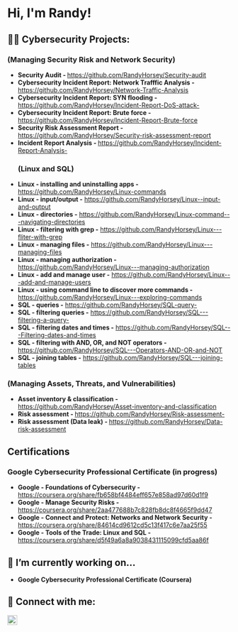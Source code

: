 <h1>Hi, I'm Randy!</h1>

<h2>👨‍💻 Cybersecurity Projects:</h2>
       <h3>(Managing Security Risk and Network Security)</h3>

- <b>Security Audit - </b> https://github.com/RandyHorsey/Security-audit
 - <b>Cybersecurity Incident Report: Network Trafffic Analysis - </b> https://github.com/RandyHorsey/Network-Traffic-Analysis
  - <b>Cybersecurity Incident Report: SYN flooding - </b> https://github.com/RandyHorsey/Incident-Report-DoS-attack-
  - <b>Cybersecurity Incident Report: Brute force - </b> https://github.com/RandyHorsey/Incident-Report-Brute-force
  - <b>Security Risk Assessment Report - </b> https://github.com/RandyHorsey/Security-risk-assessment-report
  -  <b>Incident Report Analysis - </b> https://github.com/RandyHorsey/Incident-Report-Analysis-
     <h3>(Linux and SQL)</h3>  
  - <b>Linux - installing and uninstalling apps - </b> https://github.com/RandyHorsey/Linux-commands
 - <b>Linux - input/output -</b> https://github.com/RandyHorsey/Linux--input-and-output
 - <b>Linux - directories -</b> https://github.com/RandyHorsey/Linux-command---navigating-directories
  - <b>Linux - filtering with grep -</b> https://github.com/RandyHorsey/Linux---fliter-with-grep
 - <b>Linux - managing files -</b> https://github.com/RandyHorsey/Linux---managing-files
  - <b>Linux - managing authorization -</b> https://github.com/RandyHorsey/Linux---managing-authorization
  - <b>Linux - add and manage user -</b> https://github.com/RandyHorsey/Linux---add-and-manage-users
  - <b>Linux - using command line to discover more commands -</b>  https://github.com/RandyHorsey/Linux---exploring-commands
  - <b>SQL - queries -</b> https://github.com/RandyHorsey/SQL-query-
  - <b>SQL - filtering queries -</b> https://github.com/RandyHorsey/SQL---filtering-a-query-
  -  <b>SQL - filtering dates and times -</b> https://github.com/RandyHorsey/SQL---Filtering-dates-and-times
  -  <b>SQL - filtering with AND, OR, and NOT operators -</b> https://github.com/RandyHorsey/SQL---Operators-AND-OR-and-NOT
  - <b>SQL - joining tables -</b> https://github.com/RandyHorsey/SQL---joining-tables

  <h3>(Managing Assets, Threats, and Vulnerabilities)</h3> 

- <b>Asset inventory & classification - </b> https://github.com/RandyHorsey/Asset-inventory-and-classification
- <b>Risk assessment - </b> https://github.com/RandyHorsey/Risk-assessment-
- <b>Risk assessment (Data leak) - </b> https://github.com/RandyHorsey/Data-risk-assessment

<h2>Certifications</h2>
<h3>Google Cybersecurity Professional Certificate (in progress)</h3> 

*  <b>Google - Foundations of Cybersecurity - </b> https://coursera.org/share/fb658bf4484eff657e858ad97d60d1f9
*  <b>Google - Manage Security Risks - </b> https://coursera.org/share/2aa477688b7c828fb8dc8f4665f9dd47
*  <b>Google - Connect and Protect: Networks and Network Security - </b> https://coursera.org/share/84614cd9612cd5c13f417c6e7aa25f55
*  <b>Google - Tools of the Trade: Linux and SQL - </b> https://coursera.org/share/d5f49a6a8a9038431115099cfd5aa86f
 
<h2>🌱 I’m currently working on...</h2>

*  <b>Google Cybersecurity Professional Certificate (Coursera)<b>


<h2> 🤳 Connect with me:</h2>


[<img align="left" alt="JoshMadakor | LinkedIn" width="22px" src="https://cdn.jsdelivr.net/npm/simple-icons@v3/icons/linkedin.svg" />][linkedin]


[linkedin]: https://www.linkedin.com/in/randyhorsey/

<!--
**joshmadakor1/joshmadakor1** is a ✨ _special_ ✨ repository because its `README.md` (this file) appears on your GitHub profile.

Here are some ideas to get you started:

- 🔭 I’m currently working on ...
- 🌱 I’m currently learning ...
- 👯 I’m looking to collaborate on ...
- 🤔 I’m looking for help with ...
- 💬 Ask me about ...
- 📫 How to reach me: ...
- 😄 Pronouns: ...
- ⚡ Fun fact: ...
-->
